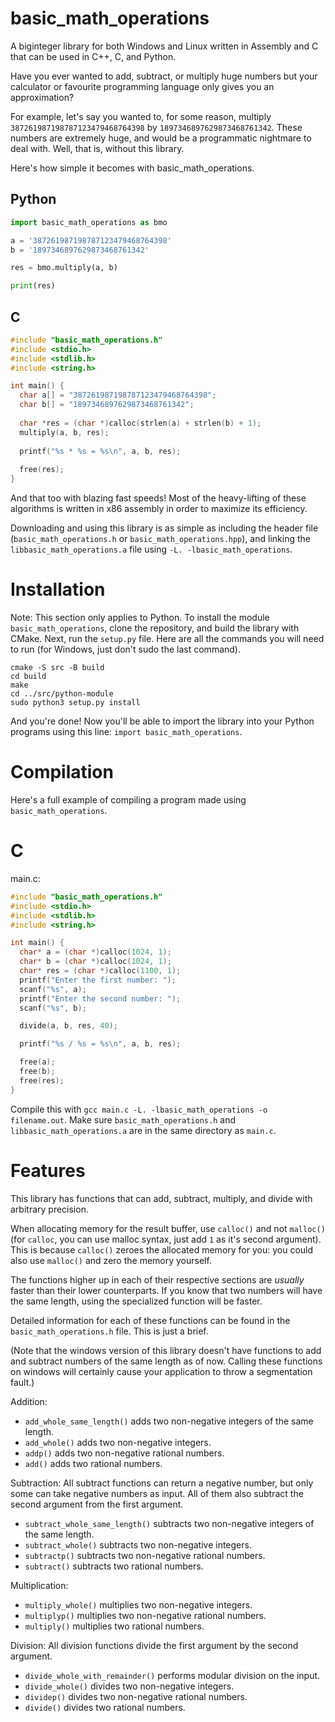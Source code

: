 # basic_math_operations
A biginteger library for both Windows and Linux written in Assembly and C that can be used in C++, C, and Python.

Have you ever wanted to add, subtract, or multiply huge numbers but your calculator or favourite programming language only gives you an approximation?

For example, let's say you wanted to, for some reason, multiply `387261987198787123479468764398` by `1897346897629873468761342`. These numbers are extremely huge, and would be a programmatic nightmare to deal with. Well, that is, without this library.

Here's how simple it becomes with basic_math_operations.

## Python
```py
import basic_math_operations as bmo

a = '387261987198787123479468764398'
b = '1897346897629873468761342'

res = bmo.multiply(a, b)

print(res)
```

## C
```c
#include "basic_math_operations.h"
#include <stdio.h>
#include <stdlib.h>
#include <string.h>

int main() {
  char a[] = "387261987198787123479468764398";
  char b[] = "1897346897629873468761342";
  
  char *res = (char *)calloc(strlen(a) + strlen(b) + 1);
  multiply(a, b, res);
  
  printf("%s * %s = %s\n", a, b, res);
  
  free(res);
}
```

And that too with blazing fast speeds! Most of the heavy-lifting of these algorithms is written in x86 assembly in order to maximize its efficiency.

Downloading and using this library is as simple as including the header file (`basic_math_operations.h` or `basic_math_operations.hpp`), and linking the `libbasic_math_operations.a` file using `-L. -lbasic_math_operations`.

# Installation
Note: This section only applies to Python.
To install the module `basic_math_operations`, clone the repository, and build the library with CMake. Next, run the `setup.py` file. Here are all the commands you will need to run (for Windows, just don't sudo the last command).

```shell
cmake -S src -B build
cd build
make
cd ../src/python-module
sudo python3 setup.py install
```

And you're done! Now you'll be able to import the library into your Python programs using this line: `import basic_math_operations`.

# Compilation
Here's a full example of compiling a program made using `basic_math_operations`.
# C
main.c:
```c
#include "basic_math_operations.h"
#include <stdio.h>
#include <stdlib.h>
#include <string.h>

int main() {
  char* a = (char *)calloc(1024, 1);
  char* b = (char *)calloc(1024, 1);
  char* res = (char *)calloc(1100, 1);
  printf("Enter the first number: ");
  scanf("%s", a);
  printf("Enter the second number: ");
  scanf("%s", b);

  divide(a, b, res, 40);

  printf("%s / %s = %s\n", a, b, res);

  free(a);
  free(b);
  free(res);
}
```

Compile this with `gcc main.c -L. -lbasic_math_operations -o filename.out`. Make sure `basic_math_operations.h` and `libbasic_math_operations.a` are in the same directory as `main.c`.

# Features
This library has functions that can add, subtract, multiply, and divide with arbitrary precision.

When allocating memory for the result buffer, use `calloc()` and not `malloc()` (for `calloc`, you can use malloc syntax, just add `1` as it's second argument). This is because `calloc()` zeroes the allocated memory for you: you could also use `malloc()` and zero the memory yourself.

The functions higher up in each of their respective sections are *usually* faster than their lower counterparts. If you know that two numbers will have the same length, using the specialized function will be faster.

Detailed information for each of these functions can be found in the `basic_math_operations.h` file. This is just a brief.

(Note that the windows version of this library doesn't have functions to add and subtract numbers of the same length as of now. Calling these functions on windows will certainly cause your application to throw a segmentation fault.)

Addition:
- `add_whole_same_length()` adds two non-negative integers of the same length.
- `add_whole()` adds two non-negative integers.
- `addp()` adds two non-negative rational numbers.
- `add()` adds two rational numbers.

Subtraction:
All subtract functions can return a negative number, but only some can take negative numbers as input. All of them also subtract the second argument from the first argument.
- `subtract_whole_same_length()` subtracts two non-negative integers of the same length.
- `subtract_whole()` subtracts two non-negative integers.
- `subtractp()` subtracts two non-negative rational numbers.
- `subtract()` subtracts two rational numbers.

Multiplication:
- `multiply_whole()` multiplies two non-negative integers.
- `multiplyp()` multiplies two non-negative rational numbers.
- `multiply()` multiplies two rational numbers.

Division:
All division functions divide the first argument by the second argument.
- `divide_whole_with_remainder()` performs modular division on the input.
- `divide_whole()` divides two non-negative integers.
- `dividep()` divides two non-negative rational numbers.
- `divide()` divides two rational numbers.
